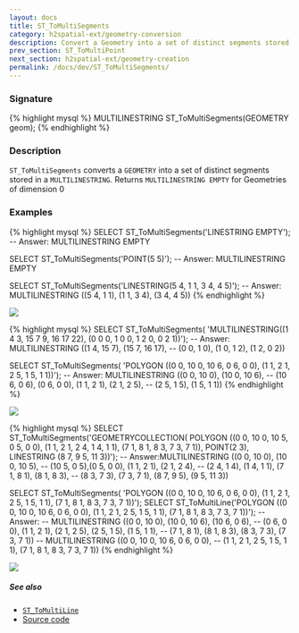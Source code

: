 ```yaml
---
layout: docs
title: ST_ToMultiSegments
category: h2spatial-ext/geometry-conversion
description: Convert a Geometry into a set of distinct segments stored in a <code>MULTILINESTRING</code>.
prev_section: ST_ToMultiPoint
next_section: h2spatial-ext/geometry-creation
permalink: /docs/dev/ST_ToMultiSegments/
---
```


### Signature

{% highlight mysql %}
MULTILINESTRING ST_ToMultiSegments(GEOMETRY geom);
{% endhighlight %}

### Description
`ST_ToMultiSegments` converts a `GEOMETRY` into a set of distinct segments stored in a `MULTILINESTRING`. 
Returns `MULTILINESTRING EMPTY` for Geometries of dimension 0

### Examples

{% highlight mysql %}
SELECT ST_ToMultiSegments('LINESTRING EMPTY');
-- Answer: MULTILINESTRING EMPTY

SELECT ST_ToMultiSegments('POINT(5 5)');
-- Answer: MULTILINESTRING EMPTY

SELECT ST_ToMultiSegments('LINESTRING(5 4, 1 1, 3 4, 4 5)');
-- Answer: MULTILINESTRING ((5 4, 1 1), (1 1, 3 4), (3 4, 4 5))
{% endhighlight %}

<img class="displayed" src="../ST_ToMultiSegments1.png"/>

{% highlight mysql %}
SELECT ST_ToMultiSegments(
    'MULTILINESTRING((1 4 3, 15 7 9, 16 17 22), 
    (0 0 0, 1 0 0, 1 2 0, 0 2 1))');
-- Answer: MULTILINESTRING ((1 4, 15 7), (15 7, 16 17),
--  (0 0, 1 0), (1 0, 1 2), (1 2, 0 2))

SELECT ST_ToMultiSegments(
    'POLYGON ((0 0, 10 0, 10 6, 0 6, 0 0),
    (1 1, 2 1, 2 5, 1 5, 1 1))');
-- Answer: MULTILINESTRING ((0 0, 10 0), (10 0, 10 6), 
--  (10 6, 0 6), (0 6, 0 0), (1 1, 2 1), (2 1, 2 5), 
--  (2 5, 1 5), (1 5, 1 1))
{% endhighlight %}

<img class="displayed" src="../ST_ToMultiSegments2.png"/>

{% highlight mysql %}
SELECT ST_ToMultiSegments('GEOMETRYCOLLECTION(
    POLYGON ((0 0, 10 0, 10 5, 0 5, 0 0), 
    (1 1, 2 1, 2 4, 1 4, 1 1), (7 1, 8 1, 8 3, 7 3, 7 1)), 
    POINT(2 3), 
    LINESTRING (8 7, 9 5, 11 3))');
-- Answer:MULTILINESTRING ((0 0, 10 0), (10 0, 10 5), 
--  (10 5, 0 5),(0 5, 0 0), (1 1, 2 1), (2 1, 2 4), 
--  (2 4, 1 4), (1 4, 1 1), (7 1, 8 1), (8 1, 8 3), 
--  (8 3, 7 3), (7 3, 7 1), (8 7, 9 5), (9 5, 11 3))

SELECT ST_ToMultiSegments(
    'POLYGON ((0 0, 10 0, 10 6, 0 6, 0 0),
    (1 1, 2 1, 2 5, 1 5, 1 1), (7 1, 8 1, 8 3, 7 3, 7 1))');
SELECT ST_ToMultiLine('POLYGON ((0 0, 10 0, 10 6, 0 6, 0 0),
    (1 1, 2 1, 2 5, 1 5, 1 1), (7 1, 8 1, 8 3, 7 3, 7 1))');
-- Answer: 
--  MULTILINESTRING ((0 0, 10 0), (10 0, 10 6), (10 6, 0 6), 
--  (0 6, 0 0), (1 1, 2 1), (2 1, 2 5), (2 5, 1 5), (1 5, 1 1),
--  (7 1, 8 1), (8 1, 8 3), (8 3, 7 3), (7 3, 7 1))
--  MULTILINESTRING ((0 0, 10 0, 10 6, 0 6, 0 0), 
--  (1 1, 2 1, 2 5, 1 5, 1 1), (7 1, 8 1, 8 3, 7 3, 7 1))
{% endhighlight %}

<img class="displayed" src="../ST_ToMultiSegments3.png"/>

##### See also

* [`ST_ToMultiLine`](../ST_ToMultiLine)
* <a href="https://github.com/irstv/H2GIS/blob/master/h2spatial-ext/src/main/java/org/h2gis/h2spatialext/function/spatial/convert/ST_ToMultiSegments.java" target="_blank">Source code</a>
